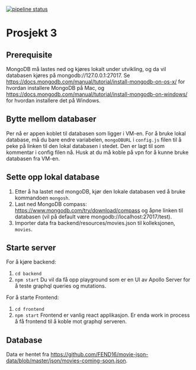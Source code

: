 [![pipeline status](https://gitlab.stud.idi.ntnu.no/it2810-h21/team-38/prosjekt-3/badges/master/pipeline.svg)](https://gitlab.stud.idi.ntnu.no/it2810-h21/team-38/prosjekt-3/-/pipelines)

# Prosjekt 3

## Prerequisite

MongoDB må lastes ned og kjøres lokalt under utvikling, og da vil databasen kjøres på mongodb://127.0.0.1:27017. Se https://docs.mongodb.com/manual/tutorial/install-mongodb-on-os-x/ for hvordan installere MongoDB på Mac, og https://docs.mongodb.com/manual/tutorial/install-mongodb-on-windows/ for hvordan installere det på Windows.

## Bytte mellom databaser

Per nå er appen koblet til databasen som ligger i VM-en. For å bruke lokal database, må du bare endre variabelen, `mongoDBURL` i `config.js` filen til å peke på linken til den lokal databasen i stedet. Den er lagt til som kommentar i config filen nå.
Husk at du må koble på vpn for å kunne bruke databasen fra VM-en.

## Sette opp lokal database

1. Etter å ha lastet ned mongoDB, kjør den lokale databasen ved å bruke kommandoen `mongosh`.
2. Last ned MongoDB compass: https://www.mongodb.com/try/download/compass og åpne linken til databasen (vil på default være mongodb://localhost:27017/test).
3. Importer data fra backend/resources/movies.json til kolleksjonen, `movies`.

## Starte server

For å kjøre backend:

1.  `cd backend`
2.  `npm start`
    Du vil da få opp playground som er en UI av Apollo Server for å teste graphql queries og mutations.

For å starte Frontend:

1. `cd frontend`
2. `npm start`
   Frontend er vanlig react applikasjon. Er enda work in process å få frontend til å koble mot graphql serveren.

## Database

Data er hentet fra https://github.com/FEND16/movie-json-data/blob/master/json/movies-coming-soon.json.
